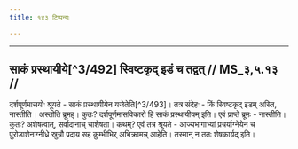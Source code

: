 ```yaml
---
title: १४३ टिप्पन्यः

---
```


[^3/490]: E2,4: dhuvā tataḥ kila

[^3/491]: E2: 4,447; E4: 4,722; E6: 1,234

____________________________________________


## साकं प्रस्थायीये[^3/492] स्विष्टकृद् इडं च तद्वत् // MS_३,५.१३ //

दर्शपूर्णमासयोः श्रूयते - साकं प्रस्थायीयेन यजेतेति[^3/493]। तत्र संदेहः - किं स्विष्टकृद् इडम् अस्ति, नास्तीति। अस्तीति ब्रूमह्। कुतः? दर्शपूर्णमासविकारो हि साकं प्रस्थायीयम् इति। एवं प्राप्ते ब्रूमः - नास्तीति। कुतः? अशेषत्वात्, सर्वादानाच् चाशेषता। कथम्? एवं तत्र श्रूयते - आज्यभागाभ्यां प्रचर्याग्नेयेन च पुरोडाशेनाग्नीध्रे स्रुचौ प्रदाय सह कुम्भीभिर् अभिक्रामन्न् आहेति। तस्मान् न ततः शेषकार्यद् इति।
